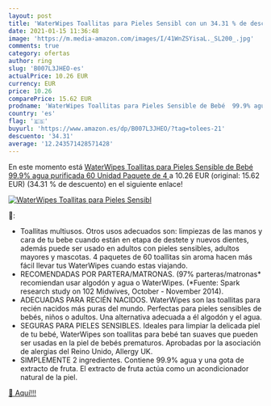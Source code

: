```yaml
---
layout: post
title: 'WaterWipes Toallitas para Pieles Sensibl con un 34.31 % de descuento'
date: 2021-01-15 11:36:48
image: 'https://m.media-amazon.com/images/I/41WnZSYisaL._SL200_.jpg'
comments: true
category: ofertas
author: ring
slug: 'B007L3JHEO-es'
actualPrice: 10.26 EUR
currency: EUR
price: 10.26
comparePrice: 15.62 EUR
prodname: 'WaterWipes Toallitas para Pieles Sensible de Bebé  99.9% agua purificada  60 Unidad  Paquete de 4 '
country: 'es'
flag: '🇪🇸'
buyurl: 'https://www.amazon.es/dp/B007L3JHEO/?tag=tolees-21'
descuento: '34.31'
average: '12.243571428571428'
---
```


En este momento está [WaterWipes Toallitas para Pieles Sensible de Bebé  99.9% agua purificada  60 Unidad  Paquete de 4 ](https://www.amazon.es/dp/B007L3JHEO/?tag=tolees-21) a 10.26 EUR (original: 15.62 EUR) (34.31 %  de descuento) en el siguiente enlace!

[![WaterWipes Toallitas para Pieles Sensibl](https://m.media-amazon.com/images/I/41WnZSYisaL._SL200_.jpg)](https://www.amazon.es/dp/B007L3JHEO/?tag=tolees-21)

🔎:

- Toallitas multiusos. Otros usos adecuados son: limpiezas de las manos y cara de tu bebe cuando están en etapa de destete y nuevos dientes, además puede ser usado en adultos con pieles sensibles, adultos mayores y mascotas. 4 paquetes de 60 toallitas sin aroma hacen más fácil llevar tus WaterWipes cuando estas viajando.
- RECOMENDADAS POR PARTERA/MATRONAS. (97% parteras/matronas* recomiendan usar algodón y agua o WaterWipes. (*Fuente: Spark research study on 102 Midwives, October - November 2014).
- ADECUADAS PARA RECIÉN NACIDOS. WaterWipes son las toallitas para recién nacidos más puras del mundo. Perfectas para pieles sensibles de bebés, niños o adultos. Una alternativa adecuada a él algodón y el agua.
- SEGURAS PARA PIELES SENSIBLES. Ideales para limpiar la delicada piel de tu bebé, WaterWipes son toallitas para bebé tan suaves que pueden ser usadas en la piel de bebés prematuros. Aprobadas por la asociación de alergias del Reino Unido, Allergy UK.
- SIMPLEMENTE 2 ingredientes. Contiene 99.9% agua y una gota de extracto de fruta. El extracto de fruta actúa como un acondicionador natural de la piel.

[🛒 Aquí!!!](https://www.amazon.es/dp/B007L3JHEO/?tag=tolees-21)

